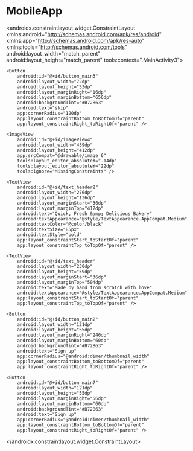 # MobileApp<?xml version="1.0" encoding="utf-8"?>

<androidx.constraintlayout.widget.ConstraintLayout xmlns:android="http://schemas.android.com/apk/res/android"
    xmlns:app="http://schemas.android.com/apk/res-auto"
    xmlns:tools="http://schemas.android.com/tools"
    android:layout_width="match_parent"
    android:layout_height="match_parent"
    tools:context=".MainActivity3">

    <Button
        android:id="@+id/button_main3"
        android:layout_width="72dp"
        android:layout_height="53dp"
        android:layout_marginRight="16dp"
        android:layout_marginBottom="656dp"
        android:backgroundTint="#B72B63"
        android:text="skip"
        app:cornerRadius="120dp"
        app:layout_constraintBottom_toBottomOf="parent"
        app:layout_constraintRight_toRightOf="parent" />

    <ImageView
        android:id="@+id/imageView4"
        android:layout_width="439dp"
        android:layout_height="412dp"
        app:srcCompat="@drawable/image_6"
        tools:layout_editor_absoluteX="-14dp"
        tools:layout_editor_absoluteY="22dp"
        tools:ignore="MissingConstraints" />

    <TextView
        android:id="@+id/text_header2"
        android:layout_width="276dp"
        android:layout_height="136dp"
        android:layout_marginStart="36dp"
        android:layout_marginTop="412dp"
        android:text="Quick, Fresh &amp; Delicious Bakery"
        android:textAppearance="@style/TextAppearance.AppCompat.Medium"
        android:textColor="@color/black"
        android:textSize="85px"
        android:textStyle="bold"
        app:layout_constraintStart_toStartOf="parent"
        app:layout_constraintTop_toTopOf="parent" />

    <TextView
        android:id="@+id/text_header"
        android:layout_width="230dp"
        android:layout_height="59dp"
        android:layout_marginStart="36dp"
        android:layout_marginTop="504dp"
        android:text="Made by hand from scratch with love"
        android:textAppearance="@style/TextAppearance.AppCompat.Medium"
        app:layout_constraintStart_toStartOf="parent"
        app:layout_constraintTop_toTopOf="parent" />

    <Button
        android:id="@+id/button_main2"
        android:layout_width="121dp"
        android:layout_height="55dp"
        android:layout_marginRight="240dp"
        android:layout_marginBottom="60dp"
        android:backgroundTint="#B72B63"
        android:text="Sign up"
        app:cornerRadius="@android:dimen/thumbnail_width"
        app:layout_constraintBottom_toBottomOf="parent"
        app:layout_constraintRight_toRightOf="parent" />

    <Button
        android:id="@+id/button_main7"
        android:layout_width="121dp"
        android:layout_height="55dp"
        android:layout_marginRight="56dp"
        android:layout_marginBottom="60dp"
        android:backgroundTint="#B72B63"
        android:text="Sign up"
        app:cornerRadius="@android:dimen/thumbnail_width"
        app:layout_constraintBottom_toBottomOf="parent"
        app:layout_constraintRight_toRightOf="parent" />


</androidx.constraintlayout.widget.ConstraintLayout>
